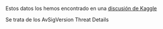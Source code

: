 Estos datos los hemos encontrado en una [discusión de Kaggle](https://www.kaggle.com/c/microsoft-malware-prediction/discussion/81669) 

Se trata de los AvSigVersion Threat Details